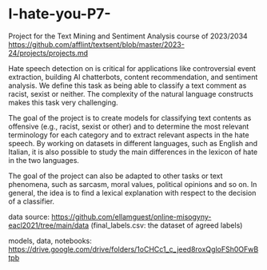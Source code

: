 # I-hate-you-P7-
Project for the Text Mining and Sentiment Analysis course of 2023/2034
https://github.com/afflint/textsent/blob/master/2023-24/projects/projects.md

Hate speech detection on is critical for applications like controversial event extraction, building AI chatterbots, content recommendation, and sentiment analysis. We define this task as being able to classify a text comment as racist, sexist or neither. The complexity of the natural language constructs makes this task very challenging.

The goal of the project is to create models for classifying text contents as offensive (e.g., racist, sexist or other) and to determine the most relevant terminology for each category and to extract relevant aspects in the hate speech. By working on datasets in different languages, such as English and Italian, it is also possible to study the main differences in the lexicon of hate in the two languages.

The goal of the project can also be adapted to other tasks or text phenomena, such as sarcasm, moral values, political opinions and so on. In general, the idea is to find a lexical explanation with respect to the decision of a classifier.

data source: https://github.com/ellamguest/online-misogyny-eacl2021/tree/main/data (final_labels.csv: the dataset of agreed labels)

models, data, notebooks: https://drive.google.com/drive/folders/1oCHCc1_c_jeed8roxQgloFSh0OFwBtpb
